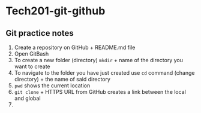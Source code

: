 # Tech201-git-github
## Git practice notes

1. Create a repository on GitHub + README.md file
2. Open GitBash
3. To create a new folder (directory) `mkdir` + name of the directory you want to create
4. To navigate to the folder you have just created use `cd` command (change directory) + the name of said directory
5. `pwd` shows the current location
6. `git clone` + HTTPS URL from GitHub creates a link between the local and global 
7. 
